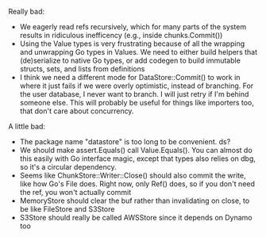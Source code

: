 Really bad:
* We eagerly read refs recursively, which for many parts of the system results in ridiculous inefficency (e.g., inside chunks.Commit())
* Using the Value types is very frustrating because of all the wrapping and unwrapping Go types in Values. We need to either build helpers that (de)serialize to native Go types, or add codegen to build immutable structs, sets, and lists from definitions
* I think we need a different mode for DataStore::Commit() to work in where it just fails if we were overly optimistic, instead of branching. For the user database, I never want to branch. I will just retry if I'm behind someone else. This will probably be useful for things like importers too, that don't care about concurrency.

A little bad:
* The package name "datastore" is too long to be convenient. ds?
* We should make assert.Equals() call Value.Equals(). You can almost do this easily with Go interface magic, except that types also relies on dbg, so it's a circular dependency.
* Seems like ChunkStore::Writer::Close() should also commit the write, like how Go's File does. Right now, only Ref() does, so if you don't need the ref, you won't actually commit
* MemoryStore should clear the buf rather than invalidating on close, to be like FileStore and S3Store
* S3Store should really be called AWSStore since it depends on Dynamo too
